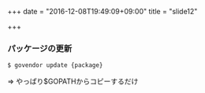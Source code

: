 +++
date = "2016-12-08T19:49:09+09:00"
title = "slide12"

+++



### パッケージの更新

```bash
$ govendor update {package}
```

=> やっぱり$GOPATHからコピーするだけ

